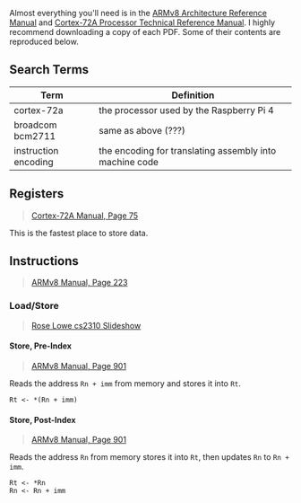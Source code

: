 Almost everything you'll need is in the [ARMv8 Architecture Reference Manual][armv8-arm] and [Cortex-72A Processor Technical Reference Manual][cortex72a-trm]. I highly recommend downloading a copy of each PDF. Some of their contents are reproduced below.

[armv8-arm]: https://static.docs.arm.com/ddi0487/ca/DDI0487C_a_armv8_arm.pdf
[cortex72a-trm]: https://static.docs.arm.com/100095/0003/cortex_a72_mpcore_trm_100095_0003_05_en.pdf 

## Search Terms

| Term | Definition
|------|------------
| cortex-72a | the processor used by the Raspberry Pi 4
| broadcom bcm2711 | same as above (???)
| instruction encoding | the encoding for translating assembly into machine code

## Registers
> [Cortex-72A Manual, Page 75](https://static.docs.arm.com/100095/0003/cortex_a72_mpcore_trm_100095_0003_05_en.pdf#page=75&zoom=auto,-12,749)

This is the fastest place to store data.

## Instructions
> [ARMv8 Manual, Page 223](https://static.docs.arm.com/ddi0487/ca/DDI0487C_a_armv8_arm.pdf#page=223&zoom=auto,-4,576)

### Load/Store
> [Rose Lowe cs2310 Slideshow](https://people.cs.clemson.edu/~rlowe/cs2310/notes/ln_arm_load_store.pdf)

#### Store, Pre-Index
> [ARMv8 Manual, Page 901](https://static.docs.arm.com/ddi0487/ca/DDI0487C_a_armv8_arm.pdf#page=901&zoom=auto,-4,387)

Reads the address `Rn + imm` from memory and stores it into `Rt`.

```
Rt <- *(Rn + imm)
```

#### Store, Post-Index
> [ARMv8 Manual, Page 901](https://static.docs.arm.com/ddi0487/ca/DDI0487C_a_armv8_arm.pdf#page=901&zoom=auto,-4,655)


Reads the address `Rn` from memory stores it into `Rt`, then updates `Rn` to `Rn + imm`.

```
Rt <- *Rn
Rn <- Rn + imm
```
